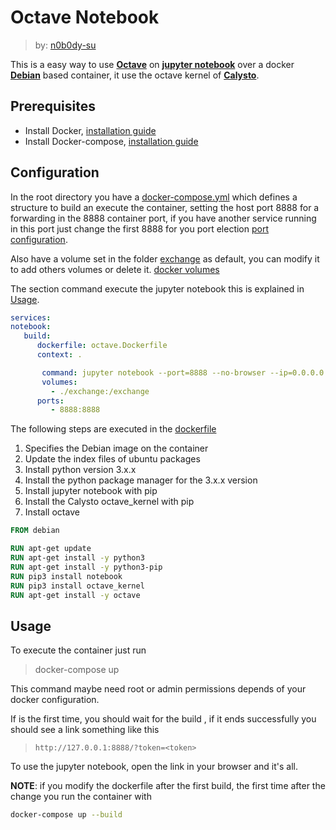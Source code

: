 # Octave Notebook

> by:  [n0b0dy-su](https://github.com/n0b0dy-su)
>

This is a easy way to use [**Octave**](https://www.gnu.org/software/octave/index) on [**jupyter notebook**](https://jupyter.org/install) over a docker [**Debian**](https://hub.docker.com/_/debian) based container, it use the octave kernel of [**Calysto**](https://github.com/Calysto/octave_kernel).

## Prerequisites

- Install Docker, [installation guide](https://docs.docker.com/engine/install/)
- Install Docker-compose, [installation guide](https://docs.docker.com/compose/install/)

## Configuration

In the root directory you have a [docker-compose.yml](./docker-compose.yml) which defines a structure to build an execute the container, setting the host port 8888 for a forwarding in the 8888 container port, if you have another service running in this port just change the first 8888 for you port election [port configuration](https://docs.docker.com/engine/reference/commandline/port/).

Also have a volume set in the folder [exchange](./exchange) as default, you can modify it to add others volumes or delete it. [docker volumes](https://docs.docker.com/storage/volumes/)

The section command execute the jupyter notebook this is explained in [Usage](##Usage).

```yaml
services:
notebook:
   build:
      dockerfile: octave.Dockerfile
      context: .

       command: jupyter notebook --port=8888 --no-browser --ip=0.0.0.0 --allow-root
       volumes:
         - ./exchange:/exchange
      ports:
         - 8888:8888
```

The following steps are executed in the [dockerfile](./octave.Dockerfile)

1. Specifies the Debian image on the container
2. Update the index files of ubuntu packages
3. Install python version 3.x.x
4. Install the python package manager for the 3.x.x version 
5. Install jupyter notebook with pip
6. Install the Calysto octave_kernel with pip
7. Install octave

```dockerfile
FROM debian

RUN apt-get update
RUN apt-get install -y python3
RUN apt-get install -y python3-pip
RUN pip3 install notebook
RUN pip3 install octave_kernel
RUN apt-get install -y octave
```

## Usage

To execute the container just run

> docker-compose up

This command maybe need root or admin permissions depends of your docker configuration.

If is the first time, you should wait for the build , if it ends successfully you should see a link something like this

> ```http
> http://127.0.0.1:8888/?token=<token>
> ```


To use the jupyter notebook, open the link in your browser and it's all.

**NOTE**: if you modify the dockerfile after the first build, the first time after the change you run the container with

```bash
docker-compose up --build
```
